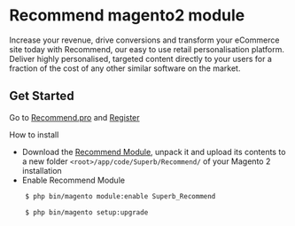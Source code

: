 Recommend magento2 module
=================

Increase your revenue, drive conversions and transform your eCommerce site today with Recommend, our easy to use retail personalisation platform. Deliver highly personalised, targeted content directly to your users for a fraction of the cost of any other similar software on the market.

Get Started
-----------
Go to [Recommend.pro](https://recommend.pro/) and [Register](https://control.recommend.pro/signup)

How to install
* Download the <a href="https://github.com/wearesuperb/recommend-magento2-module/archive/refs/heads/V3.0.0.zip">Recommend Module</a>, unpack it and upload its contents to a new folder ```<root>/app/code/Superb/Recommend/``` of your Magento 2 installation
* Enable Recommend Module
```sh
    $ php bin/magento module:enable Superb_Recommend
```
```sh
    $ php bin/magento setup:upgrade
```